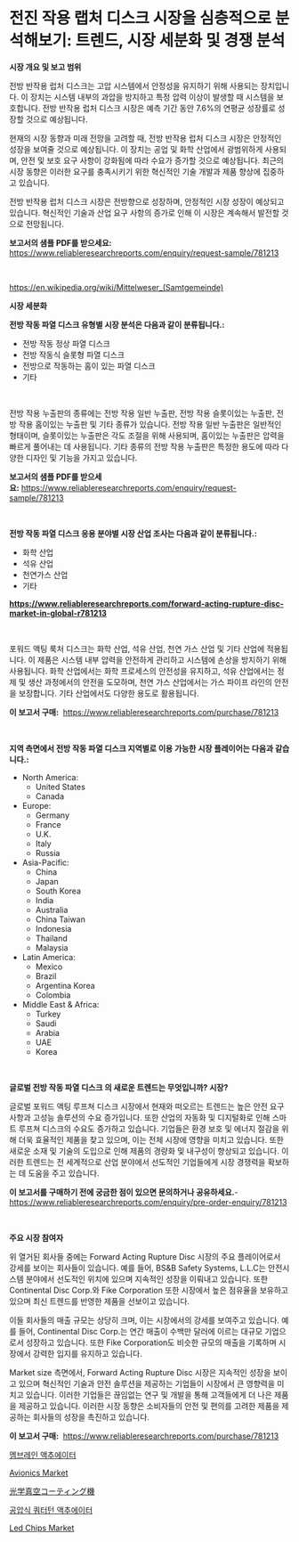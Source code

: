 <p><h1>전진 작용 랩처 디스크 시장을 심층적으로 분석해보기: 트렌드, 시장 세분화 및 경쟁 분석</h1></p><p><strong>시장 개요 및 보고 범위</strong></p>
<p><p>전방 반작용 럽처 디스크는 고압 시스템에서 안정성을 유지하기 위해 사용되는 장치입니다. 이 장치는 시스템 내부의 과압을 방지하고 특정 압력 이상이 발생할 때 시스템을 보호합니다. 전방 반작용 럽처 디스크 시장은 예측 기간 동안 7.6%의 연평균 성장률로 성장할 것으로 예상됩니다. </p><p>현재의 시장 동향과 미래 전망을 고려할 때, 전방 반작용 럽처 디스크 시장은 안정적인 성장을 보여줄 것으로 예상됩니다. 이 장치는 공업 및 화학 산업에서 광범위하게 사용되며, 안전 및 보호 요구 사항이 강화됨에 따라 수요가 증가할 것으로 예상됩니다. 최근의 시장 동향은 이러한 요구를 충족시키기 위한 혁신적인 기술 개발과 제품 향상에 집중하고 있습니다. </p><p>전방 반작용 럽처 디스크 시장은 전방향으로 성장하며, 안정적인 시장 성장이 예상되고 있습니다. 혁신적인 기술과 산업 요구 사항의 증가로 인해 이 시장은 계속해서 발전할 것으로 전망됩니다.</p></p>
<p><strong>보고서의 샘플 PDF를 받으세요:</strong> <a href="https://www.reliableresearchreports.com/enquiry/request-sample/781213">https://www.reliableresearchreports.com/enquiry/request-sample/781213</a></p>
<p>&nbsp;</p>
<p><a href="https://en.wikipedia.org/wiki/Mittelweser_(Samtgemeinde)">https://en.wikipedia.org/wiki/Mittelweser_(Samtgemeinde)</a></p>
<p><strong>시장 세분화</strong></p>
<p><strong>전방 작동 파열 디스크 유형별 시장 분석은 다음과 같이 분류됩니다.:</strong></p>
<p><ul><li>전방 작동 정상 파열 디스크</li><li>전방 작동식 슬롯형 파열 디스크</li><li>전방으로 작동하는 홈이 있는 파열 디스크</li><li>기타</li></ul></p>
<p>&nbsp;</p>
<p><p>전방 작용 누출판의 종류에는 전방 작용 일반 누출판, 전방 작용 슬롯이있는 누출판, 전방 작용 홈이있는 누출판 및 기타 종류가 있습니다. 전방 작용 일반 누출판은 일반적인 형태이며, 슬롯이있는 누출판은 각도 조절을 위해 사용되며, 홈이있는 누출판은 압력을 빠르게 풀어내는 데 사용됩니다. 기타 종류의 전방 작용 누출판은 특정한 용도에 따라 다양한 디자인 및 기능을 가지고 있습니다.</p></p>
<p><strong>보고서의 샘플 PDF를 받으세요:</strong>&nbsp;<a href="https://www.reliableresearchreports.com/enquiry/request-sample/781213">https://www.reliableresearchreports.com/enquiry/request-sample/781213</a></p>
<p>&nbsp;</p>
<p><strong> 전방 작동 파열 디스크 응용 분야별 시장 산업 조사는 다음과 같이 분류됩니다.:</strong></p>
<p><ul><li>화학 산업</li><li>석유 산업</li><li>천연가스 산업</li><li>기타</li></ul></p>
<p><strong><a href="https://www.reliableresearchreports.com/forward-acting-rupture-disc-market-in-global-r781213">https://www.reliableresearchreports.com/forward-acting-rupture-disc-market-in-global-r781213</a></strong></p>
<p>&nbsp;</p>
<p><p>포워드 액팅 룩처 디스크는 화학 산업, 석유 산업, 천연 가스 산업 및 기타 산업에 적용됩니다. 이 제품은 시스템 내부 압력을 안전하게 관리하고 시스템에 손상을 방지하기 위해 사용됩니다. 화학 산업에서는 화학 프로세스의 안전성을 유지하고, 석유 산업에서는 정제 및 생산 과정에서의 안전을 도모하며, 천연 가스 산업에서는 가스 파이프 라인의 안전을 보장합니다. 기타 산업에서도 다양한 용도로 활용됩니다.</p></p>
<p><strong>이 보고서 구매:</strong>&nbsp; <a href="https://www.reliableresearchreports.com/purchase/781213">https://www.reliableresearchreports.com/purchase/781213</a></p>
<p>&nbsp;</p>
<p><strong>지역 측면에서 전방 작동 파열 디스크 지역별로 이용 가능한 시장 플레이어는 다음과 같습니다.:</strong></p>
<p><ul>
    <li>
        North America:
        <ul>
            <li>United States</li>
            <li>Canada</li>
        </ul>
    </li>
    <li>
        Europe:
        <ul>
            <li>Germany</li>
            <li>France</li>
            <li>U.K.</li>
            <li>Italy</li>
            <li>Russia</li>
        </ul>
    </li>
    <li>
        Asia-Pacific:
        <ul>
            <li>China</li>
            <li>Japan</li>
            <li>South Korea</li>
            <li>India</li>
            <li>Australia</li>
            <li>China Taiwan</li>
            <li>Indonesia</li>
            <li>Thailand</li>
            <li>Malaysia</li>
        </ul>
    </li>
    <li>
        Latin America:
        <ul>
            <li>Mexico</li>
            <li>Brazil</li>
            <li>Argentina Korea</li>
            <li>Colombia</li>
        </ul>
    </li>
    <li>
        Middle East & Africa:
        <ul>
            <li>Turkey</li>
            <li>Saudi</li>
            <li>Arabia</li>
            <li>UAE</li>
            <li>Korea</li>
        </ul>
    </li>
    </ul></p>
<p>&nbsp;</p>
<p><strong>글로벌 전방 작동 파열 디스크 의 새로운 트렌드는 무엇입니까? 시장?</strong></p>
<p><p>글로벌 포워드 액팅 루프쳐 디스크 시장에서 현재와 떠오르는 트렌드는 높은 안전 요구 사항과 고성능 솔루션의 수요 증가입니다. 또한 산업의 자동화 및 디지털화로 인해 스마트 루프쳐 디스크의 수요도 증가하고 있습니다. 기업들은 환경 보호 및 에너지 절감을 위해 더욱 효율적인 제품을 찾고 있으며, 이는 전체 시장에 영향을 미치고 있습니다. 또한 새로운 소재 및 기술의 도입으로 인해 제품의 경량화 및 내구성이 향상되고 있습니다. 이러한 트렌드는 전 세계적으로 산업 분야에서 선도적인 기업들에게 시장 경쟁력을 확보하는 데 도움을 주고 있습니다.</p></p>
<p><strong>이 보고서를 구매하기 전에 궁금한 점이 있으면 문의하거나 공유하세요.</strong>- <a href="https://www.reliableresearchreports.com/enquiry/pre-order-enquiry/781213">https://www.reliableresearchreports.com/enquiry/pre-order-enquiry/781213</a></p>
<p>&nbsp;</p>
<p><strong>주요 시장 참여자</strong></p>
<p><p>위 열거된 회사들 중에는 Forward Acting Rupture Disc 시장의 주요 플레이어로서 강세를 보이는 회사들이 있습니다. 예를 들어, BS&B Safety Systems, L.L.C는 안전시스템 분야에서 선도적인 위치에 있으며 지속적인 성장을 이뤄내고 있습니다. 또한 Continental Disc Corp.와 Fike Corporation 또한 시장에서 높은 점유율을 보유하고 있으며 최신 트렌드를 반영한 제품을 선보이고 있습니다. </p><p>이들 회사들의 매출 규모는 상당히 크며, 이는 시장에서의 강세를 보여주고 있습니다. 예를 들어, Continental Disc Corp.는 연간 매출이 수백만 달러에 이르는 대규모 기업으로서 성장하고 있습니다. 또한 Fike Corporation도 비슷한 규모의 매출을 기록하며 시장에서 강력한 입지를 유지하고 있습니다.</p><p>Market size 측면에서, Forward Acting Rupture Disc 시장은 지속적인 성장을 보이고 있으며 혁신적인 기술과 안전 솔루션을 제공하는 기업들이 시장에서 큰 영향력을 미치고 있습니다. 이러한 기업들은 끊임없는 연구 및 개발을 통해 고객들에게 더 나은 제품을 제공하고 있습니다. 이러한 시장 동향은 소비자들의 안전 및 편의를 고려한 제품을 제공하는 회사들의 성장을 촉진하고 있습니다.</p></p>
<p><strong>이 보고서 구매:</strong>&nbsp;&nbsp;<a href="https://www.reliableresearchreports.com/purchase/781213">https://www.reliableresearchreports.com/purchase/781213</a></p>
<p><p><a href="https://github.com/Nicolasrown5/Market-Research-Report-List-1/blob/main/1467344159084.md">멤브레인 액추에이터</a></p><p><a href="https://github.com/LiamDavis60/Market-Research-Report-List-1/blob/main/avionics-market.md">Avionics Market</a></p><p><a href="https://github.com/zjkmgcs938405/Market-Research-Report-List-2/blob/main/1176396149349.md">光学真空コーティング機</a></p><p><a href="https://github.com/rcabello548/Market-Research-Report-List-2/blob/main/8765122159083.md">공압식 쿼터턴 액추에이터</a></p><p><a href="https://github.com/Hazelklievgspy6vdcsmu106w/Market-Research-Report-List-3/blob/main/led-chips-market.md">Led Chips Market</a></p></p>